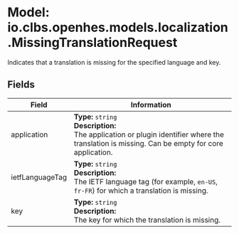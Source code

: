 # Model: io.clbs.openhes.models.localization.MissingTranslationRequest

Indicates that a translation is missing for the specified language and key.

## Fields

| Field | Information |
| --- | --- |
| application | <b>Type:</b> `string`<br><b>Description:</b><br>The application or plugin identifier where the translation is missing. Can be empty for core application. |
| ietfLanguageTag | <b>Type:</b> `string`<br><b>Description:</b><br>The IETF language tag (for example, `en-US`, `fr-FR`) for which a translation is missing. |
| key | <b>Type:</b> `string`<br><b>Description:</b><br>The key for which the translation is missing. |

